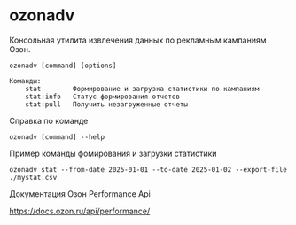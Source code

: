 # ozonadv
Консольная утилита извлечения данных по рекламным кампаниям Озон.

```shell
ozonadv [command] [options]

Команды:
    stat        Формирование и загрузка статистики по кампаниям
    stat:info   Статус формирования отчетов
    stat:pull   Получить незагруженные отчеты
```

Справка по команде

```shell
ozonadv [command] --help
```

Пример команды фомирования и загрузки статистики

```shell
ozonadv stat --from-date 2025-01-01 --to-date 2025-01-02 --export-file ./mystat.csv
```

Документация Озон Performance Api

https://docs.ozon.ru/api/performance/
